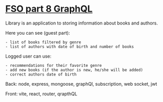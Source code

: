# [FSO part 8 GraphQL](https://fullstackopen.com/en/part8)

  Library is an application to storing information about books and authors.

  Here you can see (guest part):

    - list of books filtered by genre
    - list of authors with date of birth and number of books

  Logged user can use:

    - recommendations for their favorite genre
    - add new books (if the author is new, he/she will be added)
    - correct authors date of birth

  Back: node, express, mongoose, graphQl, subscription, web socket, jwt

  Front: vite, react, router, qrapthQL
